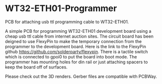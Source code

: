 # WT32-ETH01-Programmer
PCB for attaching usb ttl programming cable to WT32-ETH01.

A simple PCB for programming WT32-ETH01 development board using a cheap usb ttl cable from internet auction sites.
The circuit board has been deigned to use FlexyPin to make the temporary connection from the programmer to the development board.
Here is the link to the FlexyPin github https://github.com/solderparty/flexypin.
There is a tactile switch which is connected to gpoi0 to put the board into boot mode.
The programmer has mounting holes for din rail or just attaching spacers to keep the board off of surfaces.

Please check out the 3D renders. Gerber files are compatible with PCBWay.

